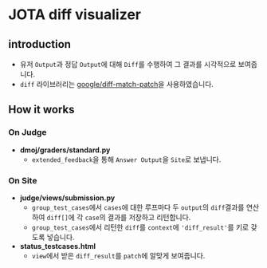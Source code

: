 # JOTA diff visualizer

## introduction
* 유저 `Output`과 정답 `Output`에 대해 `Diff`를 수행하여 그 결과를 시각적으로 보여줍니다.
* `diff` 라이브러리는 [google/diff-match-patch](https://github.com/google/diff-match-patch)을 사용하였습니다.

## How it works
### On Judge
* **dmoj/graders/standard.py**
    * `extended_feedback`을 통해 `Answer Output`을 `Site`로 보냅니다.

### On Site
* **judge/views/submission.py**
    * `group_test_cases`에서 `cases`에 대한 루프마다 두 `output`의 `diff`결과를 연산하여 `diff[]`에 각 `case`의 결과를 저장하고 리턴합니다.
    * `group_test_cases`에서 리턴한 `diff`를 `context`에 `'diff_result'`를 키로 갖도록 넣습니다.
* **status_testcases.html**
    * `view`에서 받은 `diff_result`를 `patch`에 알맞게 보여줍니다.